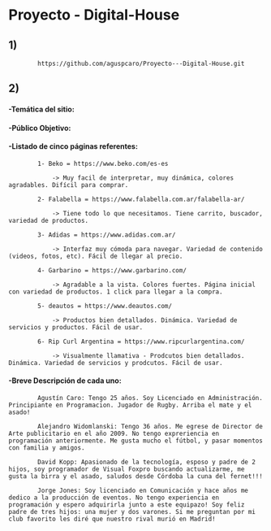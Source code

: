 # Proyecto - Digital-House

## 1) 

			https://github.com/aguspcaro/Proyecto---Digital-House.git


## 2)

####	-Temática del sitio:



####	-Público Objetivo:



####	-Listado de cinco páginas referentes:


			1- Beko = https://www.beko.com/es-es

				-> Muy facil de interpretar, muy dinámica, colores agradables. Difícil para comprar.
		
			2- Falabella = https://www.falabella.com.ar/falabella-ar/

				-> Tiene todo lo que necesitamos. Tiene carrito, buscador, variedad de productos.

			3- Adidas = https://www.adidas.com.ar/

				-> Interfaz muy cómoda para navegar. Variedad de contenido (videos, fotos, etc). Fácil de llegar al precio.

			4- Garbarino = https://www.garbarino.com/

				-> Agradable a la vista. Colores fuertes. Página inicial con variedad de productos. 1 click para llegar a la compra.

			5- deautos = https://www.deautos.com/

				-> Productos bien detallados. Dinámica. Variedad de servicios y productos. Fácil de usar.

			6- Rip Curl Argentina = https://www.ripcurlargentina.com/
			        
				-> Visualmente llamativa - Prodcutos bien detallados. Dinámica. Variedad de servicios y prodcutos. Fácil de usar.
			

			

####	-Breve Descripción de cada uno:

			Agustín Caro: Tengo 25 años. Soy Licenciado en Administración. Principiante en Programacion. Jugador de Rugby. Arriba el mate y el asado!

			Alejandro Widomlanski: Tengo 36 años. Me egrese de Director de Arte publicitario en el año 2009. No tengo expreriencia en programación anteriormente. Me gusta mucho el fútbol, y pasar momentos con familia y amigos.
            
			David Kopp: Apasionado de la tecnología, esposo y padre de 2 hijos, soy programador de Visual Foxpro buscando actualizarme, me gusta la birra y el asado, saludos desde Córdoba la cuna del fernet!!!
			
			Jorge Jones: Soy licenciado en Comunicación y hace años me dedico a la producción de eventos. No tengo experiencia en programación y espero adquirirla junto a este equipazo! Soy feliz padre de tres hijos: una mujer y dos varones. Si me preguntan por mi club favorito les diré que nuestro rival murió en Madrid!
            
